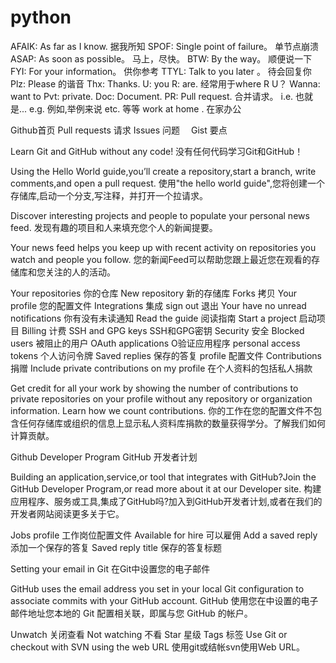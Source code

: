 # python
AFAIK: As far as I know.  据我所知
SPOF:  Single point of failure。 单节点崩溃
ASAP:  As soon as possible。 马上，尽快。
BTW:   By the way。 顺便说一下
FYI:   For your information。 供你参考
TTYL:  Talk to you later 。 待会回复你
Plz:   Please 的谐音
Thx:   Thanks.
U:     you
R: are.  经常用于where R U？
Wanna:  want to
Pvt:   private.
Doc:   Document. 
PR:    Pull request. 合并请求。
i.e.   也就是... 
e.g.   例如,举例来说
etc.   等等
work at home . 在家办公

Github首页
Pull requests   请求
Issues          问题　
Gist            要点

Learn Git and GitHub without any code!                    没有任何代码学习Git和GitHub！

Using the Hello World guide,you’ll create a repository,start a branch, write comments,and open a pull request.
使用"the hello world guide",您将创建一个存储库,启动一个分支,写注释，并打开一个拉请求。

Discover interesting projects and people to populate your personal news feed.
发现有趣的项目和人来填充您个人的新闻提要。

Your news feed helps you keep up with recent activity on repositories you watch and people you follow.
您的新闻Feed可以帮助您跟上最近您在观看的存储库和您关注的人的活动。

Your repositories   你的仓库
New repository      新的存储库
Forks               拷贝
Your profile        您的配置文件
Integrations        集成
sign out            退出
Your have no unread notifications               你有没有未读通知
Read the guide      阅读指南
Start a project     启动项目
Billing             计费
SSH and GPG keys    SSH和GPG密钥
Security            安全
Blocked users       被阻止的用户
OAuth applications  O验证应用程序
personal access tokens   个人访问令牌
Saved replies       保存的答复
profile             配置文件
Contributions       捐赠
Include private contributions on my profile      在个人资料的包括私人捐款

Get credit for all your work by showing the number of contributions to private repositories on your profile without any repository or organization information. Learn how we count contributions.
你的工作在您的配置文件不包含任何存储库或组织的信息上显示私人资料库捐款的数量获得学分。了解我们如何计算贡献。

Github Developer Program         GitHub 开发者计划

Building an application,service,or tool that integrates with GitHub?Join the GitHub Developer Program,or read more about it at our Developer site.
构建应用程序、服务或工具,集成了GitHub吗?加入到GitHub开发者计划,或者在我们的开发者网站阅读更多关于它。

Jobs profile                              工作岗位配置文件
Available for hire                        可以雇佣
Add a saved reply                         添加一个保存的答复
Saved reply title                         保存的答复标题

Setting your email in Git                 在Git中设置您的电子邮件

GitHub uses the email address you set in your local Git configuration to associate commits with your GitHub account.
GitHub 使用您在中设置的电子邮件地址您本地的 Git 配置相关联，即属与您 GitHub 的帐户。























Unwatch                        关闭查看
Not watching                   不看
Star                           星级
Tags                           标签
Use Git or checkout with SVN using the web URL
使用git或结帐svn使用Web URL。









